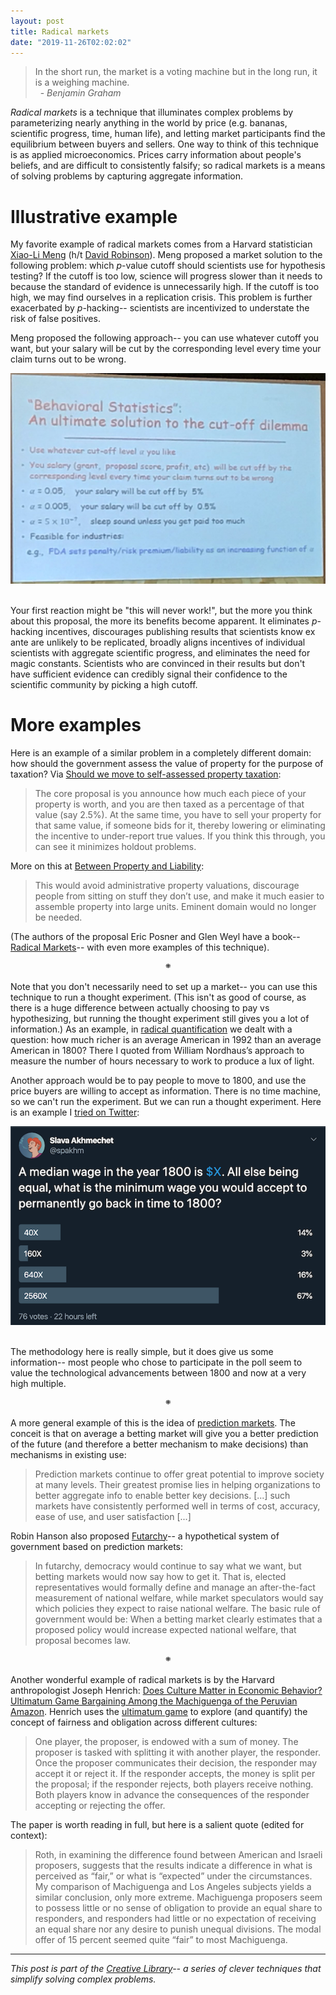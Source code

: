 ```yaml
---
layout: post
title: Radical markets
date: "2019-11-26T02:02:02"
---
```


> In the short run, the market is a voting machine but in the long run, it is a weighing machine.  
> &nbsp;&nbsp;\- _Benjamin Graham_

_Radical markets_ is a technique that illuminates complex problems by
parameterizing nearly anything in the world by price (e.g. bananas,
scientific progress, time, human life), and letting market
participants find the equilibrium between buyers and sellers. One way
to think of this technique is as applied microeconomics. Prices carry
information about people's beliefs, and are difficult to consistently
falsify; so radical markets is a means of solving problems by
capturing aggregate information.

[radical quantification]: /2019/11/26/radical-quantification.html

# Illustrative example

My favorite example of radical markets comes from a Harvard
statistician [Xiao-Li Meng][] (h/t [David Robinson][]). Meng proposed
a market solution to the following problem: which _p_-value cutoff
should scientists use for hypothesis testing? If the cutoff is too
low, science will progress slower than it needs to because the
standard of evidence is unnecessarily high. If the cutoff is too high,
we may find ourselves in a replication crisis. This problem is further
exacerbated by _p_-hacking-- scientists are incentivized to understate
the risk of false positives.

[Xiao-Li Meng]: https://statistics.fas.harvard.edu/people/xiao-li-meng
[David Robinson]: https://twitter.com/drob

Meng proposed the following approach-- you can use whatever cutoff you
want, but your salary will be cut by the corresponding level every
time your claim turns out to be wrong.

<div style="text-align: center; width: 100%;">
  <img src="/images/p_values.png" />
</div>
<br/>

Your first reaction might be "this will never work!", but the more you
think about this proposal, the more its benefits become apparent. It
eliminates _p_-hacking incentives, discourages publishing results that
scientists know ex ante are unlikely to be replicated, broadly aligns
incentives of individual scientists with aggregate scientific
progress, and eliminates the need for magic constants. Scientists who
are convinced in their results but don't have sufficient evidence can
credibly signal their confidence to the scientific community by
picking a high cutoff.

# More examples

Here is an example of a similar problem in a completely different
domain: how should the government assess the value of property for the
purpose of taxation? Via [Should we move to self-assessed property
taxation][]:

[Should we move to self-assessed property taxation]: https://marginalrevolution.com/marginalrevolution/2017/10/self-assessed-property-taxation.html

> The core proposal is you announce how much each piece of your
> property is worth, and you are then taxed as a percentage of that
> value (say 2.5%). At the same time, you have to sell your property
> for that same value, if someone bids for it, thereby lowering or
> eliminating the incentive to under-report true values. If you think
> this through, you can see it minimizes holdout problems.

More on this at [Between Property and Liability][]:

[Between Property and Liability]: http://www.overcomingbias.com/2018/04/between-property-and-liability.html

> This would avoid administrative property valuations, discourage
> people from sitting on stuff they don’t use, and make it much easier
> to assemble property into large units. Eminent domain would no
> longer be needed.

(The authors of the proposal Eric Posner and Glen Weyl have a book--
[Radical Markets][]-- with even more examples of this technique).

[Radical Markets]: https://www.amazon.com/Radical-Markets-Uprooting-Capitalism-Democracy/dp/0691196060/

<p style="text-align: center;">&#1805;</p>

Note that you don't necessarily need to set up a market-- you can use
this technique to run a thought experiment. (This isn't as good of
course, as there is a huge difference between actually choosing to pay
vs hypothesizing, but running the thought experiment still gives you a
lot of information.) As an example, in [radical quantification][] we
dealt with a question: how much richer is an average American in 1992
than an average American in 1800? There I quoted from William
Nordhaus’s approach to measure the number of hours necessary to work
to produce a lux of light.

[radical quantification]: /2019/11/26/radical-quantification.html

Another approach would be to pay people to move to 1800, and use the
price buyers are willing to accept as information. There is no time
machine, so we can't run the experiment. But we can run a thought
experiment. Here is an example I [tried on Twitter]:

[tried on Twitter]: https://twitter.com/spakhm/status/1199509390484631552

<div style="text-align: center; width: 100%;">
  <img src="/images/wages_poll_1800_now.png" />
</div>
<br/>

The methodology here is really simple, but it does give us some
information-- most people who chose to participate in the poll seem to
value the technological advancements between 1800 and now at a very
high multiple.

<p style="text-align: center;">&#1805;</p>

A more general example of this is the idea of [prediction markets][].
The conceit is that on average a betting market will give you a better
prediction of the future (and therefore a better mechanism to make
decisions) than mechanisms in existing use:

[prediction markets]: https://www.overcomingbias.com/2017/09/prediction-markets-update.html

> Prediction markets continue to offer great potential to improve
> society at many levels. Their greatest promise lies in helping
> organizations to better aggregate info to enable better key
> decisions. [...] such markets have consistently performed well in
> terms of cost, accuracy, ease of use, and user satisfaction [...]

Robin Hanson also proposed [Futarchy][]-- a hypothetical system of
government based on prediction markets:

[Futarchy]: http://mason.gmu.edu/~rhanson/futarchy.html

> In futarchy, democracy would continue to say what we want, but
> betting markets would now say how to get it. That is, elected
> representatives would formally define and manage an after-the-fact
> measurement of national welfare, while market speculators would say
> which policies they expect to raise national welfare. The basic rule
> of government would be: When a betting market clearly estimates that
> a proposed policy would increase expected national welfare, that
> proposal becomes law.

<p style="text-align: center;">&#1805;</p>

Another wonderful example of radical markets is by the Harvard
anthropologist Joseph Henrich: [Does Culture Matter in Economic
Behavior? Ultimatum Game Bargaining Among the Machiguenga of the
Peruvian Amazon][]. Henrich uses the [ultimatum game][] to explore
(and quantify) the concept of fairness and obligation across different
cultures:

[Does Culture Matter in Economic Behavior? Ultimatum Game Bargaining Among the Machiguenga of the Peruvian Amazon]: /papers/henrich2000.pdf
[ultimatum game]: https://en.wikipedia.org/wiki/Ultimatum_game

> One player, the proposer, is endowed with a sum of money. The
> proposer is tasked with splitting it with another player, the
> responder. Once the proposer communicates their decision, the
> responder may accept it or reject it. If the responder accepts, the
> money is split per the proposal; if the responder rejects, both
> players receive nothing. Both players know in advance the
> consequences of the responder accepting or rejecting the offer.

The paper is worth reading in full, but here is a salient quote
(edited for context):

> Roth, in examining the difference found between American and Israeli
> proposers, suggests that the results indicate a difference in what
> is perceived as “fair,” or what is “expected” under the
> circumstances. My comparison of Machiguenga and Los Angeles subjects
> yields a similar conclusion, only more extreme. Machiguenga
> proposers seem to possess little or no sense of obligation to
> provide an equal share to responders, and responders had little or
> no expectation of receiving an equal share nor any desire to punish
> unequal divisions. The modal offer of 15 percent seemed quite “fair”
> to most Machiguenga.


---

_This post is part of the [Creative Library][]-- a series of clever
techniques that simplify solving complex problems._

[Creative Library]: /2019/11/26/creative-library.html
